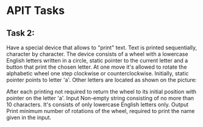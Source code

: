 # APIT Tasks

## Task 2:
Have a special device that allows to &quot;print&quot; text. Text is printed sequentially, character by
character. The device consists of a wheel with a lowercase English letters written in a circle,
static pointer to the current letter and a button that print the chosen letter. At one move it&#39;s
allowed to rotate the alphabetic wheel one step clockwise or counterclockwise. Initially, static
pointer points to letter &#39;a&#39;. Other letters are located as shown on the picture:

After each printing not required to return the wheel to its initial position with pointer on the letter
&#39;a&#39;.
Input
Non-empty string consisting of no more than 10 characters. It&#39;s consists of only lowercase
English letters only.
Output
Print minimum number of rotations of the wheel, required to print the name given in the input.
